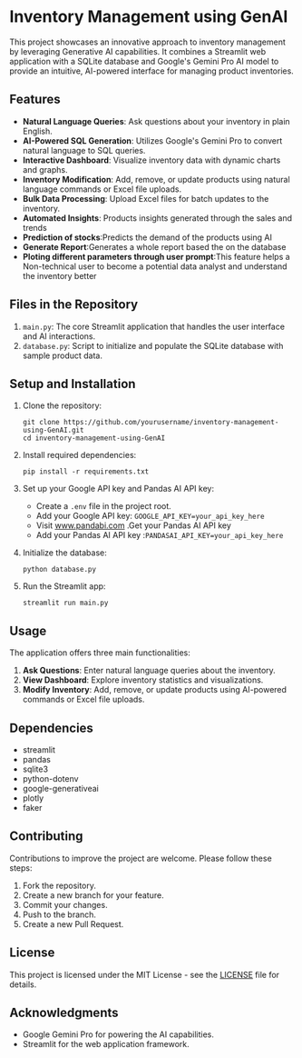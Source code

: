 # Inventory Management using GenAI

This project showcases an innovative approach to inventory management by leveraging Generative AI capabilities. It combines a Streamlit web application with a SQLite database and Google's Gemini Pro AI model to provide an intuitive, AI-powered interface for managing product inventories.

## Features

- **Natural Language Queries**: Ask questions about your inventory in plain English.
- **AI-Powered SQL Generation**: Utilizes Google's Gemini Pro to convert natural language to SQL queries.
- **Interactive Dashboard**: Visualize inventory data with dynamic charts and graphs.
- **Inventory Modification**: Add, remove, or update products using natural language commands or Excel file uploads.
- **Bulk Data Processing**: Upload Excel files for batch updates to the inventory.
- **Automated Insights**: Products insights generated through the sales and trends 
- **Prediction of stocks**:Predicts the demand of the products using AI
- **Generate  Report**:Generates a whole report based the on the database
- **Ploting different parameters through user prompt**:This feature helps a Non-technical user to become a potential data analyst and understand  the inventory better  
## Files in the Repository

1. `main.py`: The core Streamlit application that handles the user interface and AI interactions.
2. `database.py`: Script to initialize and populate the SQLite database with sample product data.

## Setup and Installation

1. Clone the repository:
   ```
   git clone https://github.com/yourusername/inventory-management-using-GenAI.git
   cd inventory-management-using-GenAI
   ```

2. Install required dependencies:
   ```
   pip install -r requirements.txt
   ```

3. Set up your Google API key and Pandas AI API key:
   - Create a `.env` file in the project root.
   - Add your Google API key: `GOOGLE_API_KEY=your_api_key_here`
   - Visit www.pandabi.com .Get your Pandas AI API key
   - Add your Pandas AI API key :`PANDASAI_API_KEY=your_api_key_here`

4. Initialize the database:
   ```
   python database.py
   ```

5. Run the Streamlit app:
   ```
   streamlit run main.py
   ```

## Usage

The application offers three main functionalities:

1. **Ask Questions**: Enter natural language queries about the inventory.
2. **View Dashboard**: Explore inventory statistics and visualizations.
3. **Modify Inventory**: Add, remove, or update products using AI-powered commands or Excel file uploads.

## Dependencies

- streamlit
- pandas
- sqlite3
- python-dotenv
- google-generativeai
- plotly
- faker

## Contributing

Contributions to improve the project are welcome. Please follow these steps:

1. Fork the repository.
2. Create a new branch for your feature.
3. Commit your changes.
4. Push to the branch.
5. Create a new Pull Request.

## License

This project is licensed under the MIT License - see the [LICENSE](LICENSE) file for details.

## Acknowledgments

- Google Gemini Pro for powering the AI capabilities.
- Streamlit for the web application framework.
